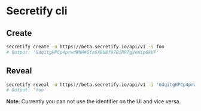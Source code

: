 # Secretify cli

## Create

```bash
secretify create -u https://beta.secretify.io/api/v1 -s foo
# Output: 'GdqitgHPCp4prwdWhH#GfzGXBU8f97BiRRTgVeWip6kVP'
```

## Reveal

```bash
secretify reveal -u https://beta.secretify.io/api/v1 -i 'GdqitgHPCp4prwdWhH#GfzGXBU8f97BiRRTgVeWip6kVP'
# Output: 'foo'
```

**Note**: Currently you can not use the identifier on the UI and vice versa.
